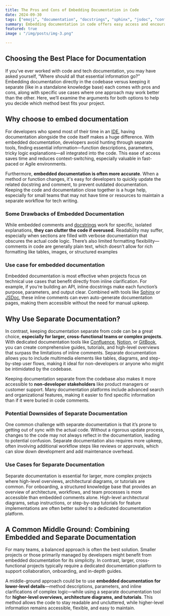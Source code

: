 ```yaml
---
title: The Pros and Cons of Embedding Documentation in Code
date: 2024-09-30
tags: ["emoji", "documentation", "docstrings", "sphinx", "jsdoc", "confluence", "notion", "gitbook"]
summary: Embedding documentation in code offers easy access and encourages updates but can cause clutter and limited structure. Some use cases and a common middle ground.
featured: true 
image : "/img/posts/img-3.png"

---
```


## Choosing the Best Place for Documentation
If you’ve ever worked with code and tech documentation, you may have asked yourself, “Where should all that essential information go?” Embedding documentation directly in the codebase versus keeping it separate (like in a standalone knowledge base) each comes with pros and cons, along with specific use cases where one approach may work better than the other. Here, we’ll examine the arguments for both options to help you decide which method best fits your project.
## Why choose to embed documentation
For developers who spend most of their time in an [IDE](https://en.wikipedia.org/wiki/Integrated_development_environment), having documentation alongside the code itself makes a huge difference. With embedded documentation, developers avoid hunting through separate tools, finding essential information—function descriptions, parameters, tricky logic explanations—all integrated into the code. This ease of access saves time and reduces context-switching, especially valuable in fast-paced or Agile environments.

Furthermore, **embedded documentation is often more accurate**. When a method or function changes, it's easy for developers to quickly update the related docstring and comment, to prevent outdated documentation. Keeping the code and documentation close together is a huge help, especially for small teams that may not have time or resources to maintain a separate workflow for tech writing.
### Some Drawbacks of Embedded Documentation
While embedded comments and [docstrings](https://it.wikipedia.org/wiki/Docstring) work for specific, isolated explanations, **they can clutter the code if overused.** Readability may suffer, especially when sections are filled with verbose documentation that obscures the actual code logic. There’s also limited formatting flexibility—comments in code are generally plain text, which doesn’t allow for rich formatting like tables, images, or structured examples
### Use case for embedded documentation
Embedded documentation is most effective when projects focus on technical use cases that benefit directly from inline clarification. For example, if you’re building an API, inline docstrings make each function’s purpose, parameters, and output clear. Combined with tools like [Sphinx](https://www.sphinx-doc.org/) or [JSDoc](https://jsdoc.app/), these inline comments can even auto-generate documentation pages, making them accessible without the need for manual upkeep.

## Why Use Separate Documentation?

In contrast, keeping documentation separate from code can be a great choice, **especially for larger, cross-functional teams or complex projects**. With dedicated documentation tools like [Confluence](https://www.atlassian.com/software/confluence), [Notion](https://www.notion.so/), or [GitBook](https://www.gitbook.com/), you can create comprehensive guides, tutorials, and high-level overviews that surpass the limitations of inline comments. Separate documentation allows you to include multimedia elements like tables, diagrams, and step-by-step user flows, making it ideal for non-developers or anyone who might be intimidated by the codebase.

Keeping documentation separate from the codebase also makes it more accessible to **non-developer stakeholders** like product managers or customer support. Many documentation platforms include advanced search and organizational features, making it easier to find specific information than if it were buried in code comments.

### Potential Downsides of Separate Documentation
One common challenge with separate documentation is that it’s prone to getting out of sync with the actual code. Without a rigorous update process, changes to the code may not always reflect in the documentation, leading to potential confusion. Separate documentation also requires more upkeep, often involving additional workflow steps like reviews or approvals, which can slow down development and add maintenance overhead.

### Use Cases for Separate Documentation
Separate documentation is essential for larger, more complex projects where high-level overviews, architectural diagrams, or tutorials are common. For onboarding, a structured knowledge base that provides an overview of architecture, workflows, and team processes is more accessible than embedded comments alone. High-level architectural diagrams, setup instructions, or step-by-step tutorials for feature implementations are often better suited to a dedicated documentation platform.

## A Common Middle Ground: Combining Embedded and Separate Documentation

For many teams, a balanced approach is often the best solution. Smaller projects or those primarily managed by developers might benefit from embedded documentation for its simplicity. In contrast, larger, cross-functional projects typically require a dedicated documentation platform to support collaboration, onboarding, and in-depth guides.

A middle-ground approach could be to use **embedded documentation for lower-level details**—method descriptions, parameters, and inline clarifications of complex logic—while using a separate documentation tool for **higher-level overviews, architecture diagrams, and tutorials**. This method allows the code to stay readable and uncluttered, while higher-level information remains accessible, flexible, and easy to maintain.
